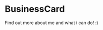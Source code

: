 # BusinessCard
Find out more about me and what i can do! :)

<!--

css Standard:
Display inline, up to 48 units, the exception being when the style length begins in the line less than 6 units before line end,

p{background: radial-gradient(circle,#000000da,black,gray);}

which obviously exceeds the 48 unit line, is free to display on the continued -6 block line, or on a new line.

lines should be of similar intent, 

p{color:red; font-size:10px; font-weight:bold;}


JS standard:
Good luck!

Git
--T = Tasklist Changes

Missing Certificates (Likely Spelling problems)


Grasshopper: All & Folder
Phub: TS ,JS ADV, JQUERY

-->